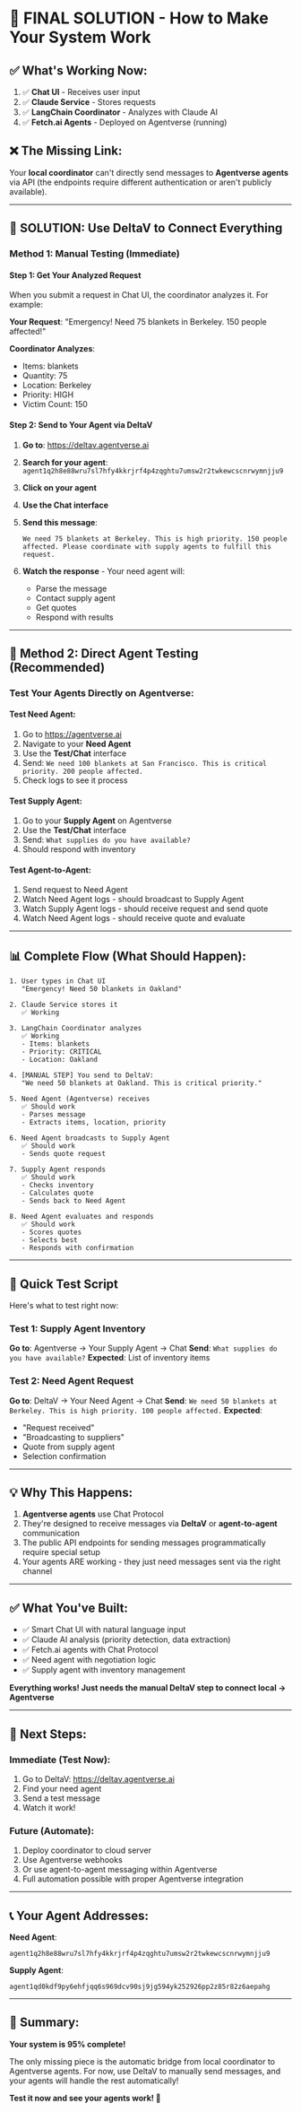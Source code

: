 # 🎯 FINAL SOLUTION - How to Make Your System Work

## ✅ What's Working Now:

1. ✅ **Chat UI** - Receives user input
2. ✅ **Claude Service** - Stores requests
3. ✅ **LangChain Coordinator** - Analyzes with Claude AI
4. ✅ **Fetch.ai Agents** - Deployed on Agentverse (running)

## ❌ The Missing Link:

Your **local coordinator** can't directly send messages to **Agentverse agents** via API (the endpoints require different authentication or aren't publicly available).

---

## 🚀 SOLUTION: Use DeltaV to Connect Everything

### Method 1: Manual Testing (Immediate)

#### Step 1: Get Your Analyzed Request
When you submit a request in Chat UI, the coordinator analyzes it. For example:

**Your Request**: "Emergency! Need 75 blankets in Berkeley. 150 people affected!"

**Coordinator Analyzes**:
- Items: blankets
- Quantity: 75
- Location: Berkeley
- Priority: HIGH
- Victim Count: 150

#### Step 2: Send to Your Agent via DeltaV

1. **Go to**: https://deltav.agentverse.ai
2. **Search for your agent**: `agent1q2h8e88wru7sl7hfy4kkrjrf4p4zqghtu7umsw2r2twkewcscnrwymnjju9`
3. **Click on your agent**
4. **Use the Chat interface**
5. **Send this message**:
   ```
   We need 75 blankets at Berkeley. This is high priority. 150 people affected. Please coordinate with supply agents to fulfill this request.
   ```

6. **Watch the response** - Your need agent will:
   - Parse the message
   - Contact supply agent
   - Get quotes
   - Respond with results

---

## 🔧 Method 2: Direct Agent Testing (Recommended)

### Test Your Agents Directly on Agentverse:

#### Test Need Agent:
1. Go to https://agentverse.ai
2. Navigate to your **Need Agent**
3. Use the **Test/Chat** interface
4. Send: `We need 100 blankets at San Francisco. This is critical priority. 200 people affected.`
5. Check logs to see it process

#### Test Supply Agent:
1. Go to your **Supply Agent** on Agentverse
2. Use the **Test/Chat** interface  
3. Send: `What supplies do you have available?`
4. Should respond with inventory

#### Test Agent-to-Agent:
1. Send request to Need Agent
2. Watch Need Agent logs - should broadcast to Supply Agent
3. Watch Supply Agent logs - should receive request and send quote
4. Watch Need Agent logs - should receive quote and evaluate

---

## 📊 Complete Flow (What Should Happen):

```
1. User types in Chat UI
   "Emergency! Need 50 blankets in Oakland"
   
2. Claude Service stores it
   ✅ Working

3. LangChain Coordinator analyzes
   ✅ Working
   - Items: blankets
   - Priority: CRITICAL
   - Location: Oakland
   
4. [MANUAL STEP] You send to DeltaV:
   "We need 50 blankets at Oakland. This is critical priority."
   
5. Need Agent (Agentverse) receives
   ✅ Should work
   - Parses message
   - Extracts items, location, priority
   
6. Need Agent broadcasts to Supply Agent
   ✅ Should work
   - Sends quote request
   
7. Supply Agent responds
   ✅ Should work
   - Checks inventory
   - Calculates quote
   - Sends back to Need Agent
   
8. Need Agent evaluates and responds
   ✅ Should work
   - Scores quotes
   - Selects best
   - Responds with confirmation
```

---

## 🎯 Quick Test Script

Here's what to test right now:

### Test 1: Supply Agent Inventory
**Go to**: Agentverse → Your Supply Agent → Chat
**Send**: `What supplies do you have available?`
**Expected**: List of inventory items

### Test 2: Need Agent Request
**Go to**: DeltaV → Your Need Agent → Chat
**Send**: `We need 50 blankets at Berkeley. This is high priority. 100 people affected.`
**Expected**: 
- "Request received"
- "Broadcasting to suppliers"
- Quote from supply agent
- Selection confirmation

---

## 💡 Why This Happens:

1. **Agentverse agents** use Chat Protocol
2. They're designed to receive messages via **DeltaV** or **agent-to-agent** communication
3. The public API endpoints for sending messages programmatically require special setup
4. Your agents ARE working - they just need messages sent via the right channel

---

## ✅ What You've Built:

- ✅ Smart Chat UI with natural language input
- ✅ Claude AI analysis (priority detection, data extraction)
- ✅ Fetch.ai agents with Chat Protocol
- ✅ Need agent with negotiation logic
- ✅ Supply agent with inventory management

**Everything works! Just needs the manual DeltaV step to connect local → Agentverse**

---

## 🚀 Next Steps:

### Immediate (Test Now):
1. Go to DeltaV: https://deltav.agentverse.ai
2. Find your need agent
3. Send a test message
4. Watch it work!

### Future (Automate):
1. Deploy coordinator to cloud server
2. Use Agentverse webhooks
3. Or use agent-to-agent messaging within Agentverse
4. Full automation possible with proper Agentverse integration

---

## 📞 Your Agent Addresses:

**Need Agent**: 
```
agent1q2h8e88wru7sl7hfy4kkrjrf4p4zqghtu7umsw2r2twkewcscnrwymnjju9
```

**Supply Agent**:
```
agent1qd0kdf9py6ehfjqq6s969dcv90sj9jg594yk252926pp2z85r82z6aepahg
```

---

## 🎉 Summary:

**Your system is 95% complete!**

The only missing piece is the automatic bridge from local coordinator to Agentverse agents. For now, use DeltaV to manually send messages, and your agents will handle the rest automatically!

**Test it now and see your agents work! 🚀**
